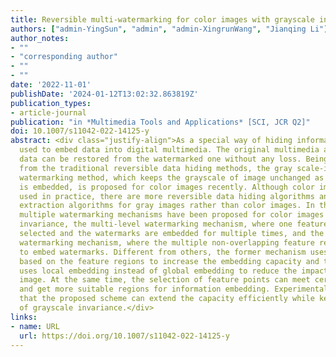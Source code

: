 ```yaml
---
title: Reversible multi-watermarking for color images with grayscale invariance
authors: ["admin-YingSun", "admin", "admin-XingrunWang", "Jianqing Li"]
author_notes:
- ""
- "corresponding author"
- ""
- ""
date: '2022-11-01'
publishDate: '2024-01-12T13:02:32.863819Z'
publication_types:
- article-journal
publication: "in *Multimedia Tools and Applications* [SCI, JCR Q2]"
doi: 10.1007/s11042-022-14125-y
abstract: <div class="justify-align">As a special way of hiding information, reversible data hiding is mostly
  used to embed data into digital multimedia. The original multimedia and embedded
  data can be restored from the watermarked one without any loss. Being different
  from the traditional reversible data hiding methods, the gray scale-invariant reversible
  watermarking method, which keeps the grayscale of image unchanged as the information
  is embedded, is proposed for color images recently. Although color images are widely
  used in practice, there are more reversible data hiding algorithms and feature points
  extraction algorithms for gray images rather than color images. In this paper, two
  multiple watermarking mechanisms have been proposed for color images with grayscale
  invariance, the multi-level watermarking mechanism, where one feature region is
  selected and the watermarks are embedded for multiple times, and the multi-region
  watermarking mechanism, where the multiple non-overlapping feature regions are selected
  to embed watermarks. Different from others, the former mechanism uses multiple embeddings
  based on the feature regions to increase the embedding capacity and the latter one
  uses local embedding instead of global embedding to reduce the impact on the whole
  image. At the same time, the selection of feature points can meet certain conditions
  and get more suitable regions for information embedding. Experimental results show
  that the proposed scheme can extend the capacity efficiently while keep the characteristic
  of grayscale invariance.</div>
links:
- name: URL
  url: https://doi.org/10.1007/s11042-022-14125-y
---
```

